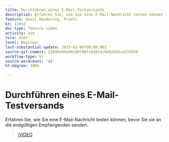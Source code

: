 ```yaml
---
title: Durchführen eines E-Mail-Testversands
description: Erfahren Sie, wie Sie eine E-Mail-Nachricht testen können, bevor Sie sie an die endgültigen Empfangenden senden.
feature: Email Rendering, Proofs
kt: 11932
doc-type: feature video
activity: use
role: User
level: Beginner
last-substantial-update: 2023-03-06T00:00:00Z
source-git-commit: 22048e99a99cb0796fc62054c9202603ce57d250
workflow-type: ht
source-wordcount: '42'
ht-degree: 100%

---
```


# Durchführen eines E-Mail-Testversands

Erfahren Sie, wie Sie eine E-Mail-Nachricht testen können, bevor Sie sie an die endgültigen Empfangenden senden.

>[!VIDEO](https://video.tv.adobe.com/v/3416038/?quality=12)

